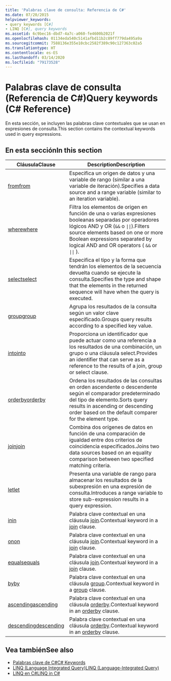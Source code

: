 ```yaml
---
title: 'Palabras clave de consulta: Referencia de C#'
ms.date: 07/20/2015
helpviewer_keywords:
- query keywords [C#]
- LINQ [C#], query keywords
ms.assetid: 6c9bec16-dbd7-4a7c-a060-fe4600b2021f
ms.openlocfilehash: 01134eda540c5141afbd11b2c89ff779da495a9a
ms.sourcegitcommit: 7588136e355e10cbc2582f389c90c127363c02a5
ms.translationtype: HT
ms.contentlocale: es-ES
ms.lasthandoff: 03/14/2020
ms.locfileid: "79173528"
---
```

# <a name="query-keywords-c-reference"></a><span data-ttu-id="a7d99-102">Palabras clave de consulta (Referencia de C#)</span><span class="sxs-lookup"><span data-stu-id="a7d99-102">Query keywords (C# Reference)</span></span>

<span data-ttu-id="a7d99-103">En esta sección, se incluyen las palabras clave contextuales que se usan en expresiones de consulta.</span><span class="sxs-lookup"><span data-stu-id="a7d99-103">This section contains the contextual keywords used in query expressions.</span></span>

## <a name="in-this-section"></a><span data-ttu-id="a7d99-104">En esta sección</span><span class="sxs-lookup"><span data-stu-id="a7d99-104">In this section</span></span>

|<span data-ttu-id="a7d99-105">Cláusula</span><span class="sxs-lookup"><span data-stu-id="a7d99-105">Clause</span></span>|<span data-ttu-id="a7d99-106">Description</span><span class="sxs-lookup"><span data-stu-id="a7d99-106">Description</span></span>|
|------------|-----------------|
|[<span data-ttu-id="a7d99-107">from</span><span class="sxs-lookup"><span data-stu-id="a7d99-107">from</span></span>](from-clause.md)|<span data-ttu-id="a7d99-108">Especifica un origen de datos y una variable de rango (similar a una variable de iteración).</span><span class="sxs-lookup"><span data-stu-id="a7d99-108">Specifies a data source and a range variable (similar to an iteration variable).</span></span>|
|[<span data-ttu-id="a7d99-109">where</span><span class="sxs-lookup"><span data-stu-id="a7d99-109">where</span></span>](where-clause.md)|<span data-ttu-id="a7d99-110">Filtra los elementos de origen en función de una o varias expresiones booleanas separadas por operadores lógicos AND y OR (`&&` o <code>&#124;&#124;</code>).</span><span class="sxs-lookup"><span data-stu-id="a7d99-110">Filters source elements based on one or more Boolean expressions separated by logical AND and OR operators ( `&&` or <code>&#124;&#124;</code> ).</span></span>|
|[<span data-ttu-id="a7d99-111">select</span><span class="sxs-lookup"><span data-stu-id="a7d99-111">select</span></span>](select-clause.md)|<span data-ttu-id="a7d99-112">Especifica el tipo y la forma que tendrán los elementos de la secuencia devuelta cuando se ejecute la consulta.</span><span class="sxs-lookup"><span data-stu-id="a7d99-112">Specifies the type and shape that the elements in the returned sequence will have when the query is executed.</span></span>|
|[<span data-ttu-id="a7d99-113">group</span><span class="sxs-lookup"><span data-stu-id="a7d99-113">group</span></span>](group-clause.md)|<span data-ttu-id="a7d99-114">Agrupa los resultados de la consulta según un valor clave especificado.</span><span class="sxs-lookup"><span data-stu-id="a7d99-114">Groups query results according to a specified key value.</span></span>|
|[<span data-ttu-id="a7d99-115">into</span><span class="sxs-lookup"><span data-stu-id="a7d99-115">into</span></span>](into.md)|<span data-ttu-id="a7d99-116">Proporciona un identificador que puede actuar como una referencia a los resultados de una combinación, un grupo o una cláusula select.</span><span class="sxs-lookup"><span data-stu-id="a7d99-116">Provides an identifier that can serve as a reference to the results of a join, group or select clause.</span></span>|
|[<span data-ttu-id="a7d99-117">orderby</span><span class="sxs-lookup"><span data-stu-id="a7d99-117">orderby</span></span>](orderby-clause.md)|<span data-ttu-id="a7d99-118">Ordena los resultados de las consultas en orden ascendente o descendente según el comparador predeterminado del tipo de elemento.</span><span class="sxs-lookup"><span data-stu-id="a7d99-118">Sorts query results in ascending or descending order based on the default comparer for the element type.</span></span>|
|[<span data-ttu-id="a7d99-119">join</span><span class="sxs-lookup"><span data-stu-id="a7d99-119">join</span></span>](join-clause.md)|<span data-ttu-id="a7d99-120">Combina dos orígenes de datos en función de una comparación de igualdad entre dos criterios de coincidencia especificados.</span><span class="sxs-lookup"><span data-stu-id="a7d99-120">Joins two data sources based on an equality comparison between two specified matching criteria.</span></span>|
|[<span data-ttu-id="a7d99-121">let</span><span class="sxs-lookup"><span data-stu-id="a7d99-121">let</span></span>](let-clause.md)|<span data-ttu-id="a7d99-122">Presenta una variable de rango para almacenar los resultados de la subexpresión en una expresión de consulta.</span><span class="sxs-lookup"><span data-stu-id="a7d99-122">Introduces a range variable to store sub-expression results in a query expression.</span></span>|
|[<span data-ttu-id="a7d99-123">in</span><span class="sxs-lookup"><span data-stu-id="a7d99-123">in</span></span>](in.md)|<span data-ttu-id="a7d99-124">Palabra clave contextual en una cláusula [join](join-clause.md).</span><span class="sxs-lookup"><span data-stu-id="a7d99-124">Contextual keyword in a [join](join-clause.md) clause.</span></span>|
|[<span data-ttu-id="a7d99-125">on</span><span class="sxs-lookup"><span data-stu-id="a7d99-125">on</span></span>](on.md)|<span data-ttu-id="a7d99-126">Palabra clave contextual en una cláusula [join](join-clause.md).</span><span class="sxs-lookup"><span data-stu-id="a7d99-126">Contextual keyword in a [join](join-clause.md) clause.</span></span>|
|[<span data-ttu-id="a7d99-127">equals</span><span class="sxs-lookup"><span data-stu-id="a7d99-127">equals</span></span>](equals.md)|<span data-ttu-id="a7d99-128">Palabra clave contextual en una cláusula [join](join-clause.md).</span><span class="sxs-lookup"><span data-stu-id="a7d99-128">Contextual keyword in a [join](join-clause.md) clause.</span></span>|
|[<span data-ttu-id="a7d99-129">by</span><span class="sxs-lookup"><span data-stu-id="a7d99-129">by</span></span>](by.md)|<span data-ttu-id="a7d99-130">Palabra clave contextual en una cláusula [group](group-clause.md).</span><span class="sxs-lookup"><span data-stu-id="a7d99-130">Contextual keyword in a [group](group-clause.md) clause.</span></span>|
|[<span data-ttu-id="a7d99-131">ascending</span><span class="sxs-lookup"><span data-stu-id="a7d99-131">ascending</span></span>](ascending.md)|<span data-ttu-id="a7d99-132">Palabra clave contextual en una cláusula [orderby](orderby-clause.md).</span><span class="sxs-lookup"><span data-stu-id="a7d99-132">Contextual keyword in an [orderby](orderby-clause.md) clause.</span></span>|
|[<span data-ttu-id="a7d99-133">descending</span><span class="sxs-lookup"><span data-stu-id="a7d99-133">descending</span></span>](descending.md)|<span data-ttu-id="a7d99-134">Palabra clave contextual en una cláusula [orderby](orderby-clause.md).</span><span class="sxs-lookup"><span data-stu-id="a7d99-134">Contextual keyword in an [orderby](orderby-clause.md) clause.</span></span>|

## <a name="see-also"></a><span data-ttu-id="a7d99-135">Vea también</span><span class="sxs-lookup"><span data-stu-id="a7d99-135">See also</span></span>

- [<span data-ttu-id="a7d99-136">Palabras clave de C#</span><span class="sxs-lookup"><span data-stu-id="a7d99-136">C# Keywords</span></span>](index.md)
- [<span data-ttu-id="a7d99-137">LINQ (Language Integrated Query)</span><span class="sxs-lookup"><span data-stu-id="a7d99-137">LINQ (Language-Integrated Query)</span></span>](../../programming-guide/concepts/linq/index.md)
- [<span data-ttu-id="a7d99-138">LINQ en C#</span><span class="sxs-lookup"><span data-stu-id="a7d99-138">LINQ in C#</span></span>](../../linq/index.md)
